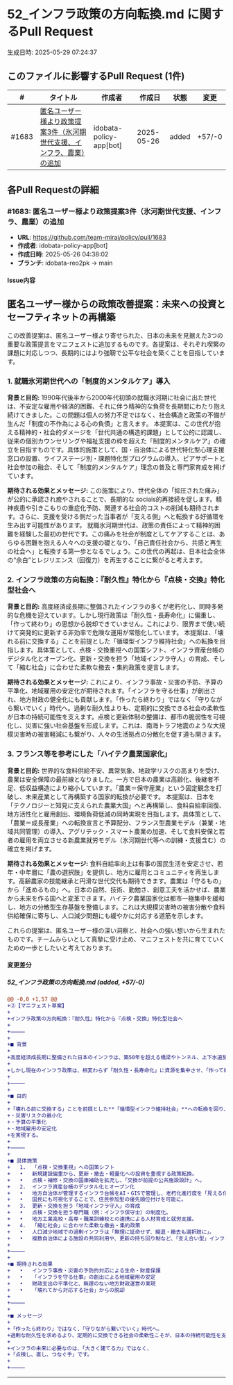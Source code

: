 # 52_インフラ政策の方向転換.md に関するPull Request

生成日時: 2025-05-29 07:24:37

## このファイルに影響するPull Request (1件)

| # | タイトル | 作成者 | 作成日 | 状態 | 変更 |
|---|---------|--------|--------|------|------|
| #1683 | [匿名ユーザー様より政策提案3件（氷河期世代支援、インフラ、農業）の追加](https://github.com/team-mirai/policy/pull/1683) | idobata-policy-app[bot] | 2025-05-26 | added | +57/-0 |

## 各Pull Requestの詳細

### #1683: 匿名ユーザー様より政策提案3件（氷河期世代支援、インフラ、農業）の追加

- **URL**: https://github.com/team-mirai/policy/pull/1683
- **作成者**: idobata-policy-app[bot]
- **作成日時**: 2025-05-26 04:38:02
- **ブランチ**: idobata-reo2pk → main

#### Issue内容

## 匿名ユーザー様からの政策改善提案：未来への投資とセーフティネットの再構築

この改善提案は、匿名ユーザー様より寄せられた、日本の未来を見据えた3つの重要な政策提言をマニフェストに追加するものです。各提案は、それぞれ喫緊の課題に対応しつつ、長期的にはより強靭で公平な社会を築くことを目指しています。

### 1. 就職氷河期世代への「制度的メンタルケア」導入

**背景と目的:**
1990年代後半から2000年代初頭の就職氷河期に社会に出た世代は、不安定な雇用や経済的困難、それに伴う精神的な負荷を長期間にわたり抱え続けてきました。この問題は個人の努力不足ではなく、社会構造と政策の不備が生んだ「制度の不作為による心の負債」と言えます。
本提案は、この世代が抱える精神的・社会的ダメージを「世代共通の構造的課題」として公的に認識し、従来の個別カウンセリングや福祉支援の枠を超えた「制度的メンタルケア」の確立を目指すものです。具体的施策として、国・自治体による世代特化型心理支援窓口の設置、ライフステージ別・課題特化型プログラムの導入、ピアサポートと社会参加の融合、そして「制度的メンタルケア」理念の普及と専門家育成を掲げています。

**期待される効果とメッセージ:**
この施策により、世代全体の「抑圧された痛み」が公的に承認され癒やされることで、長期的な sociais的再接続を促します。精神疾患や引きこもりの重症化予防、関連する社会的コストの削減も期待されます。さらに、支援を受ける側だった当事者が「支える側」へと転換する好循環を生み出す可能性があります。
就職氷河期世代は、政策の責任によって精神的困難を経験した最初の世代です。この痛みを社会が制度としてケアすることは、あらゆる困難を抱える人々への支援の礎となり、「自己責任社会から、共感と再生の社会へ」と転換する第一歩となるでしょう。この世代の再起は、日本社会全体の“余白”とレジリエンス（回復力）を再生することに繋がると考えます。

### 2. インフラ政策の方向転換：『耐久性』特化から『点検・交換』特化型社会へ

**背景と目的:**
高度経済成長期に整備されたインフラの多くが老朽化し、同時多発的な危機を迎えています。しかし現行政策は「耐久性・長寿命化」に偏重し、「作って終わり」の思想から脱却できていません。これにより、限界まで使い続けて突発的に更新する非効率で危険な運用が常態化しています。
本提案は、「壊れる前に交換する」ことを前提とした「循環型インフラ維持社会」への転換を目指します。具体策として、点検・交換重視への国策シフト、インフラ資産台帳のデジタル化とオープン化、更新・交換を担う「地域インフラ守人」の育成、そして「縮む社会」に合わせた柔軟な撤去・集約政策を提言します。

**期待される効果とメッセージ:**
これにより、インフラ事故・災害の予防、予算の平準化、地域雇用の安定化が期待されます。「インフラを守る仕事」が創出され、地方財政の健全化にも貢献します。「作ったら終わり」ではなく「守りながら繋いでいく」時代へ。過剰な耐久性よりも、定期的に交換できる社会の柔軟性が日本の持続可能性を支えます。点検と更新体制の整備は、都市の脆弱性を可視化し、災害に強い社会基盤を形成します。これは、南海トラフ地震のような大規模災害時の被害軽減にも繋がり、人々の生活拠点の分散化を促す道も開きます。

### 3. フランス等を参考にした「ハイテク農業国家化」

**背景と目的:**
世界的な食料供給不安、異常気象、地政学リスクの高まりを受け、農業は安全保障の最前線となりました。一方で日本の農業は高齢化、後継者不足、低収益構造により縮小しています。「農業＝保守産業」という固定観念を打破し、未来産業として再構築する国家的転換が必要です。
本提案は、日本を「テクノロジーと知見に支えられた農業大国」へと再構築し、食料自給率回復、地方活性化と雇用創出、環境負荷低減の同時実現を目指します。具体策として、「農業＝成長産業」への転換宣言と予算配分、フランス型農業モデル（兼業・地域共同管理）の導入、アグリテック・スマート農業の加速、そして食料安保と若者の雇用を両立させる新農業就労モデル（氷河期世代等への訓練・支援含む）の確立を掲げます。

**期待される効果とメッセージ:**
食料自給率向上は有事の国民生活を安定させ、若年・中年層に「農の選択肢」を提供し、地方に雇用とコミュニティを再生します。高齢農家の技能継承と円滑な世代交代も期待できます。農業は「守るもの」から「進めるもの」へ。日本の自然、技術、勤勉さ、創意工夫を活かせば、農業から未来を作る国へと変革できます。ハイテク農業国家化は都市一極集中を緩和し、地方の分散型生存基盤を整備します。これは大規模災害時の被害分散や食料供給確保に寄与し、人口減少問題にも緩やかに対応する道筋を示します。

これらの提案は、匿名ユーザー様の深い洞察と、社会への強い想いから生まれたものです。チームみらいとして真摯に受け止め、マニフェストを共に育てていくための一歩としたいと考えております。

#### 変更差分

##### 52_インフラ政策の方向転換.md (added, +57/-0)

```diff
@@ -0,0 +1,57 @@
+②【マニフェスト草案】
+
+インフラ政策の方向転換：『耐久性』特化から『点検・交換』特化型社会へ
+
+⸻
+
+■ 背景
+
+高度経済成長期に整備された日本のインフラは、築50年を超える橋梁やトンネル、上下水道施設、公共建築物などが急増し、老朽化の危機が同時多発的に進行しています。
+
+しかし現在のインフラ政策は、相変わらず「耐久性・長寿命化」に資源を集中させ、「作って終わり」の思想から脱却できていません。これにより「限界まで使い続けてから、突発的に更新」するという非効率で危険な維持運用が常態化しています。
+
+⸻
+
+■ 目的
+
+「壊れる前に交換する」ことを前提とした**「循環型インフラ維持社会」**への転換を図り、
+・災害リスクの最小化
+・予算の平準化
+・地域雇用の安定化
+を実現する。
+
+⸻
+
+■ 具体施策
+	1.	「点検・交換重視」への国策シフト
+	•	新規建設偏重から、更新・撤去・軽量化への投資を重視する政策転換。
+	•	点検・補修・交換の国庫補助を拡充し、「交換が前提の公共施設設計」へ。
+	2.	インフラ資産台帳のデジタル化とオープン化
+	•	地方自治体が管理するインフラ台帳をAI・GISで管理し、老朽化進行度を「見える化」。
+	•	国民にも可視化することで、住民参加型の優先順位付けを可能に。
+	3.	更新・交換を担う「地域インフラ守人」の育成
+	•	点検・交換を担う専門職（例：インフラ保守士）の制度化。
+	•	地方工業高校・高専・職業訓練校との連携による人材育成と就労支援。
+	4.	「縮む社会」に合わせた柔軟な撤去・集約政策
+	•	人口減少地域での過剰インフラは「無理に延命せず、縮退・撤去も選択肢に」。
+	•	複数自治体による施設の共同利用や、更新の持ち回り制など、「支え合い型」インフラ戦略を導入。
+
+⸻
+
+■ 期待される効果
+	•	インフラ事故・災害の予防的対応による生命・財産保護
+	•	「インフラを守る仕事」の創出による地域雇用の安定
+	•	財政支出の平準化と、無理のない地方財政運営の実現
+	•	「壊れてから対応する社会」からの脱却
+
+⸻
+
+■ メッセージ
+
+「作ったら終わり」ではなく、「守りながら繋いでいく」時代へ。
+過剰な耐久性を求めるより、定期的に交換できる社会の柔軟性こそが、日本の持続可能性を支えます。
+
+インフラの未来に必要なのは、「大きく建てる力」ではなく、
+「点検し、直し、つなぐ手」です。
+
+⸻
```

---

